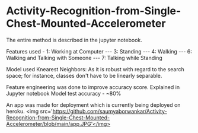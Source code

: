 # Activity-Recognition-from-Single-Chest-Mounted-Accelerometer

The entire method is described in the jupyter notebook. 

Features used - 1: Working at Computer
       --- 3: Standing
       --- 4: Walking
       --- 6: Walking and Talking with Someone
       --- 7: Talking while Standing
      
Model used Knearest Neighbors: As it is robust with regard to the search space; for instance, classes don't have to be linearly separable.

Feature engineering was done to improve accuracy score. Explained in Jupyter notebook
Model test accuracy - ~80%


An app was made for deployment which is currently being deployed on heroku.
<img src='https://github.com/saumyaborwankar/Activity-Recognition-from-Single-Chest-Mounted-Accelerometer/blob/main/app.JPG'</img>
